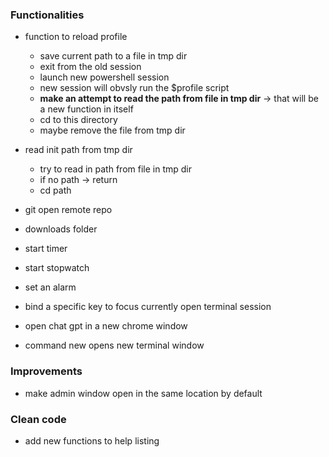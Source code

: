 ### Functionalities
- function to reload profile
    - save current path to a file in tmp dir
    - exit from the old session
    - launch new powershell session
    - new session will obvsly run the $profile script
    - **make an attempt to read the path from file in tmp dir** -> that will be a new function in itself
    - cd to this directory
    - maybe remove the file from tmp dir

- read init path from tmp dir
    - try to read in path from file in tmp dir
    - if no path -> return
    - cd path

- git open remote repo

- downloads folder

- start timer
- start stopwatch
- set an alarm

- bind a specific key to focus currently open terminal session

- open chat gpt in a new chrome window

- command new opens new terminal window

### Improvements
- make admin window open in the same location by default

### Clean code

- add new functions to help listing
